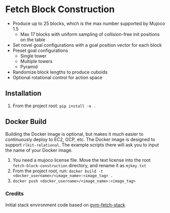# Fetch Block Construction
- Produce up to 25 blocks, which is the max number supported by Mujoco 1.5
    - Max 17 blocks with uniform sampling of collision-free init positions on the table
- Set novel goal configurations with a goal position vector for each block
- Preset goal configurations
    - Single tower
    - Multiple towers
    - Pyramid
- Randomize block lengths to produce cuboids
- Optional rotational control for action space

## Installation
1. From the project root: 
`pip install -e .`

## Docker Build
Building the Docker image is optional, but makes it much easier to continuously deploy to EC2, GCP, etc. The Docker image is designed to support `rlkit-relational`. The example scripts there will ask you to input the name of your Docker image.

1. You need a mujoco license file. Move the text license into the root `fetch-block-construction` directory, and rename it as `mjkey.txt`
2. From the project root, run: 
`docker build -t <docker_username>/<image_name>:<image_tag> .`
3. `docker push <docker_username>/<image_name>:<image_tag>`

### Credits
Initial stack environment code based on
[gym-fetch-stack](https://github.com/CDMCH/gym-fetch-stack)